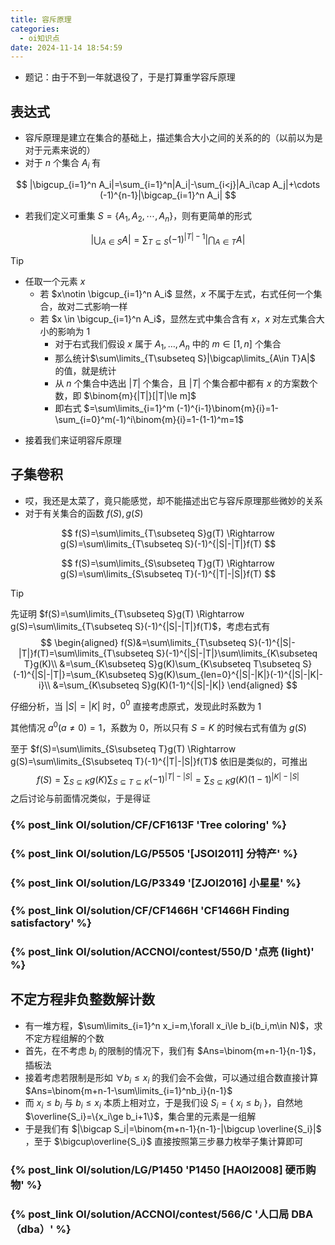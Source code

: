 ```yaml
---
title: 容斥原理
categories:
  - oi知识点
date: 2024-11-14 18:54:59
---
```


- 题记：由于不到一年就退役了，于是打算重学容斥原理

## 表达式

- 容斥原理是建立在集合的基础上，描述集合大小之间的关系的的（以前以为是对于元素来说的）
- 对于 $n$ 个集合 $A_i$ 有

$$
|\bigcup_{i=1}^n A_i|=\sum_{i=1}^n|A_i|-\sum_{i<j}|A_i\cap A_j|+\cdots (-1)^{n-1}|\bigcap_{i=1}^n A_i|
$$

- 若我们定义可重集 $S=\{A_1,A_2,\cdots,A_n\}$，则有更简单的形式

$$
|\bigcup_{A\in S}A|=\sum_{T\subseteq S}(-1)^{|T|-1}|\bigcap_{A\in T}A|
$$

> [!tip]
>
> - 任取一个元素 $x$
>   - 若 $x\notin \bigcup_{i=1}^n A_i$ 显然，$x$ 不属于左式，右式任何一个集合，故对二式影响一样
>   - 若 $x \in \bigcup_{i=1}^n A_i$，显然左式中集合含有 $x$，$x$ 对左式集合大小的影响为 $1$
>     - 对于右式我们假设 $x$ 属于 $A_1,\dots,A_n$ 中的 $m\in[1,n]$ 个集合
>     - 那么统计$\sum\limits_{T\subseteq S}|\bigcap\limits_{A\in T}A|$ 的值，就是统计
>     - 从 $n$ 个集合中选出 $|T|$ 个集合，且 $|T|$ 个集合都中都有 $x$ 的方案数个数，即 $\binom{m}{|T|}[|T|\le m]$
>     - 即右式 $=\sum\limits_{i=1}^m (-1)^{i-1}\binom{m}{i}=1-\sum_{i=0}^m(-1)^i\binom{m}{i}=1-(1-1)^m=1$

- 接着我们来证明容斥原理


## 子集卷积

- 哎，我还是太菜了，竟只能感觉，却不能描述出它与容斥原理那些微妙的关系
- 对于有关集合的函数 $f(S),g(S)$ 

$$
f(S)=\sum\limits_{T\subseteq S}g(T) \Rightarrow g(S)=\sum\limits_{T\subseteq S}(-1)^{|S|-|T|}f(T)
$$

$$
f(S)=\sum\limits_{S\subseteq T}g(T) \Rightarrow g(S)=\sum\limits_{S\subseteq T}(-1)^{|T|-|S|}f(T)
$$

> [!tip]
>
> 先证明 $f(S)=\sum\limits_{T\subseteq S}g(T) \Rightarrow g(S)=\sum\limits_{T\subseteq S}(-1)^{|S|-|T|}f(T)$，考虑右式有
> $$
> \begin{aligned}
> f(S)&=\sum\limits_{T\subseteq S}(-1)^{|S|-|T|}f(T)=\sum\limits_{T\subseteq S}(-1)^{|S|-|T|}\sum\limits_{K\subseteq T}g(K)\\
> &=\sum_{K\subseteq S}g(K)\sum_{K\subseteq T\subseteq S}(-1)^{|S|-|T|}=\sum_{K\subseteq S}g(K)\sum_{len=0}^{|S|-|K|}(-1)^{|S|-|K|-i}\\
> &=\sum_{K\subseteq S}g(K)(1-1)^{|S|-|K|}
> \end{aligned}
> $$
>
> 仔细分析，当 $|S|=|K|$ 时，$0^0$ 直接考虑原式，发现此时系数为 $1$
>
> 其他情况 $a^0(a\not=0)=1$，系数为 $0$，所以只有 $S=K$ 的时候右式有值为 $g(S)$
>
> 至于 $f(S)=\sum\limits_{S\subseteq T}g(T) \Rightarrow g(S)=\sum\limits_{S\subseteq T}(-1)^{|T|-|S|}f(T)$ 依旧是类似的，可推出
> $$
> f(S)=\sum_{S\subseteq K}g(K)\sum_{S\subseteq T\subseteq K}(-1)^{|T|-|S|}=\sum_{S\subseteq K}g(K)(1-1)^{|K|-|S|}
> $$
> 之后讨论与前面情况类似，于是得证

### {% post_link OI/solution/CF/CF1613F 'Tree coloring' %}

### {% post_link OI/solution/LG/P5505 '[JSOI2011] 分特产' %}

### {% post_link OI/solution/LG/P3349 '[ZJOI2016] 小星星' %}

### {% post_link OI/solution/CF/CF1466H 'CF1466H Finding satisfactory' %}

### {% post_link OI/solution/ACCNOI/contest/550/D '点亮 (light)' %}

## 不定方程非负整数解计数

- 有一堆方程，$\sum\limits_{i=1}^n x_i=m,\forall x_i\le b_i(b_i,m\in N)$，求不定方程组解的个数
- 首先，在不考虑 $b_i$ 的限制的情况下，我们有 $Ans=\binom{m+n-1}{n-1}$，插板法
- 接着考虑若限制是形如 $\forall b_i\le x_i$ 的我们会不会做，可以通过组合数直接计算 $Ans=\binom{m+n-1-\sum\limits_{i=1}^nb_i}{n-1}$
- 而 $x_i\le b_i$ 与 $b_i\le x_i$ 本质上相对立，于是我们设 $S_i=\{$ $x_i\le b_i$ $\}$，自然地 $\overline{S_i}=\{x_i\ge b_i+1\}$，集合里的元素是一组解
- 于是我们有 $|\bigcap S_i|=\binom{m+n-1}{n-1}-|\bigcup \overline{S_i}|$​，至于 $\bigcup\overline{S_i}$ 直接按照第三步暴力枚举子集计算即可

### {% post_link OI/solution/LG/P1450 'P1450 [HAOI2008] 硬币购物' %}

### {% post_link OI/solution/ACCNOI/contest/566/C '人口局 DBA（dba）' %}

